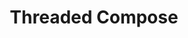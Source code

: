 ---
  id: "998"
  fieldLayoutId: "89"
  uid: "89beb1cd-8c75-4fa3-bd0a-2e3981fd5739"
  enabled: "1"
  archived: "0"
  dateCreated: "2018-02-20 23:34:32"
  dateUpdated: "2019-01-28 02:47:20"
  siteSettingsId: "998"
  slug: "threaded-compose"
  siteId: "1"
  uri: "patterns/web/entry/threaded-compose"
  enabledForSite: "1"
  sectionId: "2"
  typeId: "2"
  authorId: "1"
  postDate: "2018-02-20 23:34:00"
  expiryDate: null
  contentId: "998"
  title: "Threaded Compose"
  field_allColorsComputed: null
  field_allColorsComputedIllustration: null
  field_allColorsComputedThumbnail: null
  field_appDescription: null
  field_appDescriptionSentiment: null
  field_audio: "0"
  field_authorFaq: null
  field_bgThumbPosition: "right center"
  field_body: null
  field_captureSize: null
  field_categoriesRaw: "adapting context,power user,"
  field_categoryInPlainText: null
  field_coldThumbTransform: null
  field_colorPalette: null
  field_contributorName: null
  field_contributorUrl: null
  field_coverColor: null
  field_dominantColor: null
  field_externalContributor: "0"
  field_fetchWebsiteData: null
  field_fullName: null
  field_gfycatSource: null
  field_gif: "0"
  field_gumletUrl: null
  field_gumletUrlNoPreParse: null
  field_howHelps: "<p><strong>Adapting Context and \"Power User\" Feature. </strong></p><p>In the recent years, Twitter's user growth has stagnated. Many analysts blame this stagnation on the over-complex nature of the service and the lack of apparent value.<br />By providing features that allow users to enhance and 'supercharge' their usage of the platform, Twitter is hoping to get more engagement with current users and a better runway with new users.</p><p>In this case, this feature helps users by adapting to their mind context and allowing them to bypass the constrained nature of the service (character limit). This solution helps them to mimic other engrained behaviors like \"texting\" and gives the user a path to add tweets in a more relaxed and natural way. <br />Power users on the other hand get a built-in flow for a behavior that is already established within the Twitter community (Tweetstorms).</p>"
  field_howWorks: "<p>When a Twitter user is composing a tweet, they will have two type of submission options after they are finished writing. <br />The main one is \"Tweet,\" which will automatically publish their tweet. <br />The second option is \"Add another tweet,\" which allows users to queue up that tweet and a start composing a new one. <br />A user can keep adding new tweets until they are satisfied with their tweet series. At this point, a user can submit the whole series by clicking the \"Tweet all\" button.<br />Their tweet series will then get published as a thread of tweets that can be browsed through a \"thread view\" or as individual timelined tweets that go one after each other.</p>"
  field_iconColors: null
  field_iconComputedColors: null
  field_illustrationSource: null
  field_imagePathRaw: "https://s3-us-west-2.amazonaws.com/waveguideio/captures/waves/twitter-thread.png"
  field_imageTextOcr: null
  field_depthArticleBody: null
  field_lpSentimentScore: null
  field_lpUrl: null
  field_mediaEmbed: "<figure><img src=\"{asset:2107:url||https://s3-us-west-2.amazonaws.com/waveguideio/captures/waves/twitter-thread.png}\" alt=\"\" /></figure>"
  field_mobileId: null
  field_mobileShotSrc: null
  field_newsObject: null
  field_pageFetchJsonString: null
  field_patternSrc: "Twitter"
  field_platformRaw: "Web"
  field_qualityDescription: null
  field_rawResponse: null
  field_readingDuration: null
  field_readingDurationSeconds: null
  field_readingEaseLevel: null
  field_readingEaseScore: null
  field_references: null
  field_screenshotColors: null
  field_screenshotComputedColors: null
  field_sourceFromArchive: null
  field_strategyDescription: null
  field_thumbColors: null
  field_thumbVideoUrl: ""
  field_webDescription: null
  field_webTitle: null
  field_what: "<p>This is a solution found in all Twitter clients. When a Twitter user is composing a tweet, they can either publish it right away or queue it in a series of tweets that can later be posted in a single submission. This behavior is known in the Twitter community as a \"Tweetstorm.\"</p>"
  root: null
  lft: null
  rgt: null
  level: null
  structureId: null
  layout: layouts/post.njk
---